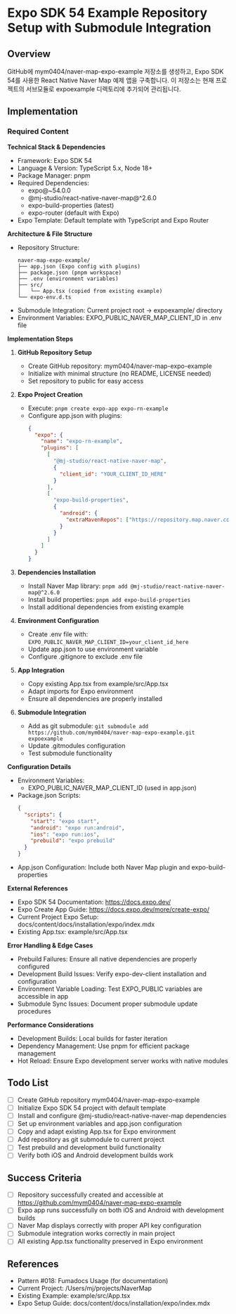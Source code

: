 # Expo SDK 54 Example Repository Setup with Submodule Integration

## Overview
GitHub에 mym0404/naver-map-expo-example 저장소를 생성하고, Expo SDK 54를 사용한 React Native Naver Map 예제 앱을 구축합니다. 이 저장소는 현재 프로젝트의 서브모듈로 expoexample 디렉토리에 추가되어 관리됩니다.

## Implementation

### Required Content

**Technical Stack & Dependencies**
- Framework: Expo SDK 54
- Language & Version: TypeScript 5.x, Node 18+  
- Package Manager: pnpm
- Required Dependencies: 
  - expo@~54.0.0
  - @mj-studio/react-native-naver-map@^2.6.0
  - expo-build-properties (latest)
  - expo-router (default with Expo)
- Expo Template: Default template with TypeScript and Expo Router

**Architecture & File Structure**
- Repository Structure:
  ```
  naver-map-expo-example/
  ├── app.json (Expo config with plugins)
  ├── package.json (pnpm workspace)
  ├── .env (environment variables)
  ├── src/
  │   └── App.tsx (copied from existing example)
  └── expo-env.d.ts
  ```
- Submodule Integration: Current project root → expoexample/ directory
- Environment Variables: EXPO_PUBLIC_NAVER_MAP_CLIENT_ID in .env file

**Implementation Steps**

1. **GitHub Repository Setup**
   - Create GitHub repository: mym0404/naver-map-expo-example
   - Initialize with minimal structure (no README, LICENSE needed)
   - Set repository to public for easy access

2. **Expo Project Creation**
   - Execute: `pnpm create expo-app expo-rn-example`
   - Configure app.json with plugins:
     ```json
     {
       "expo": {
         "name": "expo-rn-example",
         "plugins": [
           [
             "@mj-studio/react-native-naver-map",
             {
               "client_id": "YOUR_CLIENT_ID_HERE"
             }
           ],
           [
             "expo-build-properties",
             {
               "android": {
                 "extraMavenRepos": ["https://repository.map.naver.com/archive/maven"]
               }
             }
           ]
         ]
       }
     }
     ```

3. **Dependencies Installation**
   - Install Naver Map library: `pnpm add @mj-studio/react-native-naver-map@^2.6.0`
   - Install build properties: `pnpm add expo-build-properties`
   - Install additional dependencies from existing example

4. **Environment Configuration**
   - Create .env file with: `EXPO_PUBLIC_NAVER_MAP_CLIENT_ID=your_client_id_here`
   - Update app.json to use environment variable
   - Configure .gitignore to exclude .env file

5. **App Integration**
   - Copy existing App.tsx from example/src/App.tsx
   - Adapt imports for Expo environment
   - Ensure all dependencies are properly installed

6. **Submodule Integration**
   - Add as git submodule: `git submodule add https://github.com/mym0404/naver-map-expo-example.git expoexample`
   - Update .gitmodules configuration
   - Test submodule functionality

**Configuration Details**
- Environment Variables: 
  - EXPO_PUBLIC_NAVER_MAP_CLIENT_ID (used in app.json)
- Package.json Scripts:
  ```json
  {
    "scripts": {
      "start": "expo start",
      "android": "expo run:android", 
      "ios": "expo run:ios",
      "prebuild": "expo prebuild"
    }
  }
  ```
- App.json Configuration: Include both Naver Map plugin and expo-build-properties

**External References**
- Expo SDK 54 Documentation: https://docs.expo.dev/
- Expo Create App Guide: https://docs.expo.dev/more/create-expo/
- Current Project Expo Setup: docs/content/docs/installation/expo/index.mdx
- Existing App.tsx: example/src/App.tsx

**Error Handling & Edge Cases**
- Prebuild Failures: Ensure all native dependencies are properly configured
- Development Build Issues: Verify expo-dev-client installation and configuration
- Environment Variable Loading: Test EXPO_PUBLIC variables are accessible in app
- Submodule Sync Issues: Document proper submodule update procedures

**Performance Considerations**
- Development Builds: Local builds for faster iteration
- Dependency Management: Use pnpm for efficient package management
- Hot Reload: Ensure Expo development server works with native modules

## Todo List
- [ ] Create GitHub repository mym0404/naver-map-expo-example
- [ ] Initialize Expo SDK 54 project with default template
- [ ] Install and configure @mj-studio/react-native-naver-map dependencies
- [ ] Set up environment variables and app.json configuration
- [ ] Copy and adapt existing App.tsx for Expo environment
- [ ] Add repository as git submodule to current project
- [ ] Test prebuild and development build functionality
- [ ] Verify both iOS and Android development builds work

## Success Criteria
- [ ] Repository successfully created and accessible at https://github.com/mym0404/naver-map-expo-example
- [ ] Expo app runs successfully on both iOS and Android with development builds
- [ ] Naver Map displays correctly with proper API key configuration
- [ ] Submodule integration works correctly in main project
- [ ] All existing App.tsx functionality preserved in Expo environment

## References
- Pattern #018: Fumadocs Usage (for documentation)
- Current Project: /Users/mj/projects/NaverMap
- Existing Example: example/src/App.tsx
- Expo Setup Guide: docs/content/docs/installation/expo/index.mdx